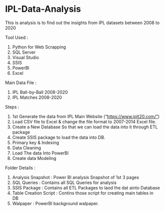 # IPL-Data-Analysis
This is analysis is to find out the insights from IPL datasets between 2008 to 2020

Tool Used : 
  1. Python for Web Scrapping
  2. SQL Server
  3. Visual Studio
  4. SSIS
  5. PowerBI
  6. Excel

Main Data File : 
  1. IPL Ball-by-Ball 2008-2020
  2. IPL Matches 2008-2020

Steps : 
  1. 1st Generate the data from IPL Main Website (“https://www.iplt20.com/”)
  2. Load CSV file to Excel & change the file format to 2007-2014 Excel file.
  3. Create a New Database So that we can load the data into it through ETL package
  4. Create SSIS package to load the data into DB.
  5. Primary key & Indexing
  6. Data Cleaning
  7. Load The data Into PowerBI
  8. Create data Modeling

Folder Details :
  1. Analysis Snapshot : Power BI analysis Snapshot of 1st 3 pages
  2. SQL Queries : Contains all SQL Queries for analysis
  3. SSIS Package : Contains all ETL Packages to laod the dat ainto Database
  4. Table Creation Script : Contins those script for creating main tables in DB
  5. Walpaper : PowerBI background walpaper.
